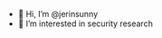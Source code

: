 - 👋 Hi, I’m @jerinsunny
- 👀 I’m interested in security research

<!---
jerinsunny/jerinsunny is a ✨ special ✨ repository because its `README.md` (this file) appears on your GitHub profile.
You can click the Preview link to take a look at your changes.
--->
